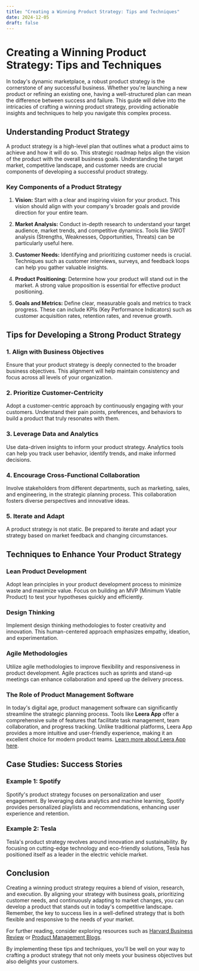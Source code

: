 ```yaml
---
title: "Creating a Winning Product Strategy: Tips and Techniques"
date: 2024-12-05
draft: false
---
```

# Creating a Winning Product Strategy: Tips and Techniques

In today's dynamic marketplace, a robust product strategy is the cornerstone of any successful business. Whether you're launching a new product or refining an existing one, having a well-structured plan can mean the difference between success and failure. This guide will delve into the intricacies of crafting a winning product strategy, providing actionable insights and techniques to help you navigate this complex process.

## Understanding Product Strategy

A product strategy is a high-level plan that outlines what a product aims to achieve and how it will do so. This strategic roadmap helps align the vision of the product with the overall business goals. Understanding the target market, competitive landscape, and customer needs are crucial components of developing a successful product strategy.

### Key Components of a Product Strategy

1. **Vision:** Start with a clear and inspiring vision for your product. This vision should align with your company's broader goals and provide direction for your entire team.

2. **Market Analysis:** Conduct in-depth research to understand your target audience, market trends, and competitive dynamics. Tools like SWOT analysis (Strengths, Weaknesses, Opportunities, Threats) can be particularly useful here.

3. **Customer Needs:** Identifying and prioritizing customer needs is crucial. Techniques such as customer interviews, surveys, and feedback loops can help you gather valuable insights.

4. **Product Positioning:** Determine how your product will stand out in the market. A strong value proposition is essential for effective product positioning.

5. **Goals and Metrics:** Define clear, measurable goals and metrics to track progress. These can include KPIs (Key Performance Indicators) such as customer acquisition rates, retention rates, and revenue growth.

## Tips for Developing a Strong Product Strategy

### 1. Align with Business Objectives

Ensure that your product strategy is deeply connected to the broader business objectives. This alignment will help maintain consistency and focus across all levels of your organization.

### 2. Prioritize Customer-Centricity

Adopt a customer-centric approach by continuously engaging with your customers. Understand their pain points, preferences, and behaviors to build a product that truly resonates with them.

### 3. Leverage Data and Analytics

Use data-driven insights to inform your product strategy. Analytics tools can help you track user behavior, identify trends, and make informed decisions.

### 4. Encourage Cross-Functional Collaboration

Involve stakeholders from different departments, such as marketing, sales, and engineering, in the strategic planning process. This collaboration fosters diverse perspectives and innovative ideas.

### 5. Iterate and Adapt

A product strategy is not static. Be prepared to iterate and adapt your strategy based on market feedback and changing circumstances.

## Techniques to Enhance Your Product Strategy

### Lean Product Development

Adopt lean principles in your product development process to minimize waste and maximize value. Focus on building an MVP (Minimum Viable Product) to test your hypotheses quickly and efficiently.

### Design Thinking

Implement design thinking methodologies to foster creativity and innovation. This human-centered approach emphasizes empathy, ideation, and experimentation.

### Agile Methodologies

Utilize agile methodologies to improve flexibility and responsiveness in product development. Agile practices such as sprints and stand-up meetings can enhance collaboration and speed up the delivery process.

### The Role of Product Management Software

In today's digital age, product management software can significantly streamline the strategic planning process. Tools like **Leera App** offer a comprehensive suite of features that facilitate task management, team collaboration, and progress tracking. Unlike traditional platforms, Leera App provides a more intuitive and user-friendly experience, making it an excellent choice for modern product teams. [Learn more about Leera App here](https://leera.app).

## Case Studies: Success Stories

### Example 1: Spotify

Spotify's product strategy focuses on personalization and user engagement. By leveraging data analytics and machine learning, Spotify provides personalized playlists and recommendations, enhancing user experience and retention.

### Example 2: Tesla

Tesla's product strategy revolves around innovation and sustainability. By focusing on cutting-edge technology and eco-friendly solutions, Tesla has positioned itself as a leader in the electric vehicle market.

## Conclusion

Creating a winning product strategy requires a blend of vision, research, and execution. By aligning your strategy with business goals, prioritizing customer needs, and continuously adapting to market changes, you can develop a product that stands out in today's competitive landscape. Remember, the key to success lies in a well-defined strategy that is both flexible and responsive to the needs of your market.

For further reading, consider exploring resources such as [Harvard Business Review](https://hbr.org/) or [Product Management Blogs](https://www.productplan.com/blog/).

By implementing these tips and techniques, you’ll be well on your way to crafting a product strategy that not only meets your business objectives but also delights your customers.